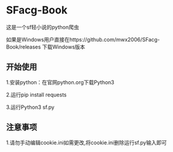# SFacg-Book
这是一个sf轻小说的python爬虫

如果是Windows用户直接在https://github.com/mwx2006/SFacg-Book/releases 下载Windows版本

## 开始使用

 1.安装python：在官网python.org下载Python3

 2.运行pip install requests
 
 3.运行Python3 sf.py
 
 ## 注意事项
 1.请勿手动编辑cookie.ini如需更改,将cookie.ini删除运行sf.py输入即可
